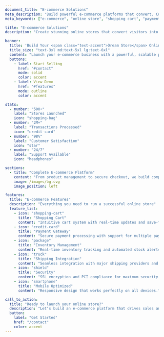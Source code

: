 ```yaml
---
document_title: "E-commerce Solutions"
meta_description: "Build powerful e-commerce platforms that convert. Custom online stores with seamless user experience and secure payment integration."
meta_keywords: ["e-commerce", "online store", "shopping cart", "payment integration"]

title: "E-commerce Solutions"
description: "Create stunning online stores that convert visitors into customers with our comprehensive e-commerce development services."

banner:
  title: 'Build Your <span class="text-accent">Dream Store</span> Online'
  title_size: "text-3xl md:text-5xl lg:text-6xl"
  content: "Launch your e-commerce business with a powerful, scalable platform designed for growth and optimized for conversions."
  buttons:
    - label: Start Selling
      href: "#contact"
      mode: solid
      color: accent
    - label: View Demo
      href: "#features"
      mode: outline
      color: accent

stats:
  - number: "500+"
    label: "Stores Launched"
    icon: "shopping-bag"
  - number: "2M+"
    label: "Transactions Processed"
    icon: "credit-card"
  - number: "98%"
    label: "Customer Satisfaction"
    icon: "star"
  - number: "24/7"
    label: "Support Available"
    icon: "headphones"

sections:
  - title: "Complete E-commerce Platform"
    content: "From product management to secure checkout, we build complete e-commerce solutions that handle everything your online business needs to succeed."
    image: /images/bg.svg
    image_position: left

features:
  title: "E-commerce Features"
  description: "Everything you need to run a successful online store"
  feature_list:
    - icon: "shopping-cart"
      title: "Shopping Cart"
      content: "Intuitive cart system with real-time updates and save-for-later functionality."
    - icon: "credit-card"
      title: "Payment Gateway"
      content: "Secure payment processing with support for multiple payment methods."
    - icon: "package"
      title: "Inventory Management"
      content: "Real-time inventory tracking and automated stock alerts."
    - icon: "truck"
      title: "Shipping Integration"
      content: "Seamless integration with major shipping providers and tracking."
    - icon: "shield"
      title: "Security"
      content: "SSL encryption and PCI compliance for maximum security."
    - icon: "smartphone"
      title: "Mobile Optimized"
      content: "Responsive design that works perfectly on all devices."

call_to_action:
  title: "Ready to launch your online store?"
  description: "Let's build an e-commerce platform that drives sales and delights your customers."
  button:
    label: "Get Started"
    href: "/contact"
    color: accent
---
```

